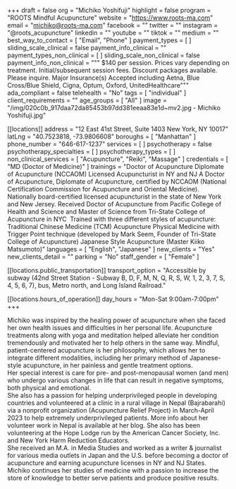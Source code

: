 +++
draft = false
org = "Michiko Yoshifuji"
highlight = false
program = "ROOTS Mindful Acupuncture"
website = "https://www.roots-ma.com"
email = "michiko@roots-ma.com"
facebook = ""
twitter = ""
instagram = "@roots_acupuncture"
linkedin = ""
youtube = ""
tiktok = ""
medium = ""
best_way_to_contact = [ "Email", "Phone" ]
payment_types = [ ]
sliding_scale_clinical = false
payment_info_clinical = ""
payment_types_non_clinical = [ ]
sliding_scale_non_clinical = false
payment_info_non_clinical = """
$140 per session.  Prices vary depending on treatment.  Initial/subsequent session fees.  Discount packages available. Please inquire.
Major Insurance(s) Accepted including Aetna, Blue Cross/Blue Shield, Cigna, Optum, Oxford, UnitedHealthcare"""
ada_compliant = false
telehealth = "No"
tags = [ "individual" ]
client_requirements = ""
age_groups = [ "All" ]
image = "/img/020c0b_917daa72da85453b97dd381eeaa83e1d~mv2.jpg - Michiko Yoshifuji.jpg"

[[locations]]
address = "12 East 41st Street, Suite 1403 New York, NY 10017"
latLng = "40.7523818, -73.9806608"
boroughs = [ "Manhattan" ]
phone_number = "646-617-1237"
services = [ ]
psychotherapy = false
psychotherapy_specialties = [ ]
psychotherapy_types = [ ]
non_clinical_services = [ "Acupuncture", "Reiki", "Massage" ]
credentials = [ "MD (Doctor of Medicine)" ]
trainings = "Doctor of Acupuncture Diplomate of Acupuncture (NCCAOM) Licensed Acupuncturist in NY and NJ A Doctor of Acupuncture, Diplomate of Acupuncture, certified by NCCAOM (National Certification Commission for Acupuncture and Oriental Medicine).   Nationally board-certified licensed acupuncturist in the state of New York and New Jersey.   Received Doctor of Acupuncture from Pacific College of Health and Science and Master of Science from Tri-State College of Acupuncture in NYC ​ Trained with three different styles of acupuncture: Traditional Chinese Medicine (TCM) Acupuncture Physical Medicine with Trigger Point technique (developed by Mark Seem, Founder of Tri-State College of Acupuncture) Japanese Style Acupuncture (Master Kiiko Matsumoto)"
languages = [ "English", "Japanese" ]
new_clients = "Yes"
new_clients_detail = ""
parking = "No"
staff_gender = [ "Female" ]

  [[locations.public_transportation]]
  transport_option = "Accessible by subway (42nd Street Station - Subway B, D, F, M, N, Q, R, S, W, 1, 2, 3, 7, S, 4, 5, 6, 7), bus, Metro north, and Long Island Railroad."

  [[locations.hours_of_operation]]
  day_hours = "Mon-Sat 9:00am-7:00pm"
+++

Michiko was inspired by the healing power of acupuncture when she faced her own health issues and difficulties in her personal life. Acupuncture treatments along with yoga and meditation helped alleviate her condition tremendously and motivated her to help others in the same way. Mindful, patient-centered acupuncture is her philosophy, which allows her to integrate different modalities, including her primary method of Japanese-style acupuncture, in her painless and gentle treatment options. <br>
Her special interest is care for pre- and post-menopausal women (and men) who undergo various changes in life that can result in negative symptoms, both physical and emotional. <br>
She also has a passion for helping underprivileged people in developing countries and volunteered at a clinic in a rural village in Nepal (Bajrabarahi) via a nonprofit organization (Acupuncture Relief Project) in March-April 2023 to help extremely underprivileged patients. More info about her volunteer work in Nepal is available at her blog. She also has been volunteering at the Hope Lodge run by the American Cancer Society, Inc. and New York Harm Reduction Educators. <br>
She received an M.A. in Media Studies and worked as a writer & journalist for various media outlets in Japan and the U.S. before becoming a doctor of acupuncture and earning acupuncture licenses in NY and NJ States. <br>
Michiko continues her studies of medicine with a passion to increase the store of knowledge to better serve patients and produce positive results.
